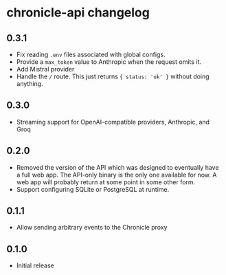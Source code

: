 # chronicle-api changelog

## 0.3.1

- Fix reading `.env` files associated with global configs.
- Provide a `max_token` value to Anthropic when the request omits it.
- Add Mistral provider
- Handle the `/` route. This just returns `{ status: 'ok' }` without doing anything.

## 0.3.0

- Streaming support for OpenAI-compatible providers, Anthropic, and Groq

## 0.2.0

- Removed the version of the API which was designed to eventually have a full web app. The API-only binary is the only one available for now. A web app will probably return at some point in some other form.
- Support configuring SQLite or PostgreSQL at runtime.

## 0.1.1

- Allow sending arbitrary events to the Chronicle proxy

## 0.1.0

- Initial release
